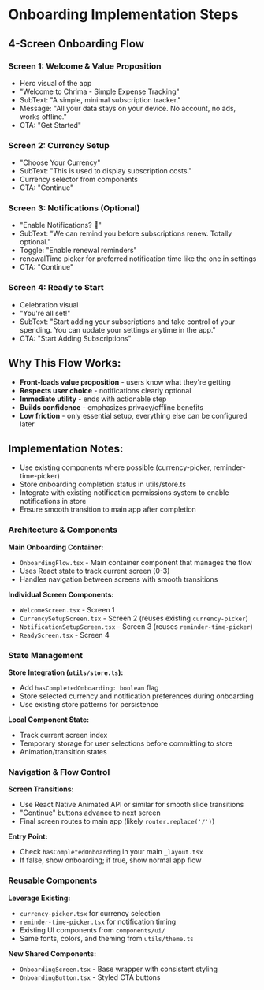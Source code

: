 # Onboarding Implementation Steps

## 4-Screen Onboarding Flow

### Screen 1: Welcome & Value Proposition
- Hero visual of the app
- "Welcome to Chrima - Simple Expense Tracking"
- SubText: "A simple, minimal subscription tracker."
- Message: "All your data stays on your device. No account, no ads, works offline."
- CTA: "Get Started"

### Screen 2: Currency Setup
- "Choose Your Currency"
- SubText: "This is used to display subscription costs."
- Currency selector from components
- CTA: "Continue"

### Screen 3: Notifications (Optional)
- "Enable Notifications? 🔔" 
- SubText: "We can remind you before subscriptions renew. Totally optional."
- Toggle: "Enable renewal reminders"
- renewalTime picker for preferred notification time like the one in settings
- CTA: "Continue"

### Screen 4: Ready to Start
- Celebration visual
- "You're all set!"
- SubText: "Start adding your subscriptions and take control of your spending.
You can update your settings anytime in the app."
- CTA: "Start Adding Subscriptions"

## Why This Flow Works:
- **Front-loads value proposition** - users know what they're getting
- **Respects user choice** - notifications clearly optional
- **Immediate utility** - ends with actionable step
- **Builds confidence** - emphasizes privacy/offline benefits
- **Low friction** - only essential setup, everything else can be configured later

## Implementation Notes:
- Use existing components where possible (currency-picker, reminder-time-picker)
- Store onboarding completion status in utils/store.ts
- Integrate with existing notification permissions system to enable notifications in store
- Ensure smooth transition to main app after completion


### Architecture & Components
**Main Onboarding Container:**
- `OnboardingFlow.tsx` - Main container component that manages the flow
- Uses React state to track current screen (0-3)
- Handles navigation between screens with smooth transitions

**Individual Screen Components:**
- `WelcomeScreen.tsx` - Screen 1
- `CurrencySetupScreen.tsx` - Screen 2 (reuses existing `currency-picker`)
- `NotificationSetupScreen.tsx` - Screen 3 (reuses `reminder-time-picker`)
- `ReadyScreen.tsx` - Screen 4

### State Management
**Store Integration (`utils/store.ts`):**
- Add `hasCompletedOnboarding: boolean` flag
- Store selected currency and notification preferences during onboarding
- Use existing store patterns for persistence

**Local Component State:**
- Track current screen index
- Temporary storage for user selections before committing to store
- Animation/transition states

### Navigation & Flow Control
**Screen Transitions:**
- Use React Native Animated API or similar for smooth slide transitions
- "Continue" buttons advance to next screen
- Final screen routes to main app (likely `router.replace('/')`)

**Entry Point:**
- Check `hasCompletedOnboarding` in your main `_layout.tsx`
- If false, show onboarding; if true, show normal app flow

### Reusable Components
**Leverage Existing:**
- `currency-picker.tsx` for currency selection
- `reminder-time-picker.tsx` for notification timing
- Existing UI components from `components/ui/`
- Same fonts, colors, and theming from `utils/theme.ts`

**New Shared Components:**
- `OnboardingScreen.tsx` - Base wrapper with consistent styling
- `OnboardingButton.tsx` - Styled CTA buttons
